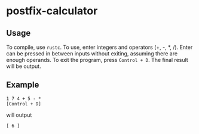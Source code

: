 # postfix-calculator

## Usage
To compile, use ```rustc```.
To use, enter integers and operators (+, -, *, /). Enter can be pressed in between inputs without exiting, assuming there are enough operands. To exit the program, press ```Control + D```. The final result will be output.

## Example
```
1 7 4 + 5 - *
[Control + D]
```
will output 
```
[ 6 ]
```
